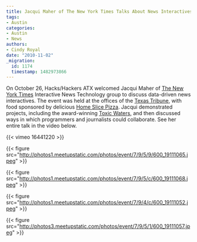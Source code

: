 ```yaml
---
title: Jacqui Maher of The New York Times Talks About News Interactives in Austin
tags:
- Austin
categories:
- Austin
- News
authors:
- Cindy Royal
date: "2010-11-02"
_migration:
  id: 1174
  timestamp: 1482973866
---
```


On October 26, Hacks/Hackers ATX welcomed Jacqui Maher of [The New York Times][1] Interactive News Technology group to discuss data-driven news interactives. The event was held at the offices of the [Texas Tribune][2], with food sponsored by delicious [Home Slice Pizza][3]. Jacqui demonstrated projects, including the award-winning [Toxic Waters][4], and then discussed ways in which programmers and journalists could collaborate. See her entire talk in the video below.

{{< vimeo 16441220 >}}

{{< figure src="http://photos1.meetupstatic.com/photos/event/7/9/5/9/600_19111065.jpeg" >}}

{{< figure src="http://photos1.meetupstatic.com/photos/event/7/9/5/c/600_19111068.jpeg" >}}

{{< figure src="http://photos1.meetupstatic.com/photos/event/7/9/4/c/600_19111052.jpeg" >}}

{{< figure src="http://photos3.meetupstatic.com/photos/event/7/9/5/1/600_19111057.jpeg" >}}

 [1]: http://nytimes.com
 [2]: http://texastribune.org
 [3]: http://www.homeslicepizza.com/
 [4]: http://projects.nytimes.com/toxic-waters